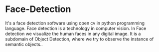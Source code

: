 # Face-Detection
It's a face detection software using open cv in python programming language.
Face detection is a technology in computer vision. In Face detection we visualize the human faces in any digital image. It is a subdomain of Object Detection, where we try to observe the instance of semantic objects..
